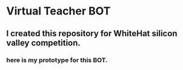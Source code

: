 # Virtual Teacher BOT
## I created this repository for WhiteHat silicon valley competition.
### here is my prototype for this BOT.
